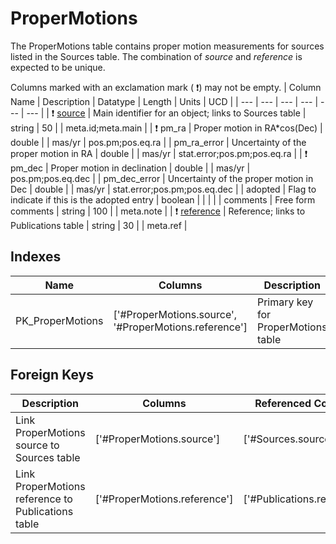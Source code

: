 # ProperMotions
The ProperMotions table contains proper motion measurements for sources listed in the Sources table. The combination of *source* and *reference* is expected to be unique.


Columns marked with an exclamation mark ( :exclamation:) may not be empty.
| Column Name | Description | Datatype | Length | Units  | UCD |
| --- | --- | --- | --- | --- | --- |
| ❗️ <ins>source</ins> | Main identifier for an object; links to Sources table | string | 50 |  | meta.id;meta.main  |
| ❗️ pm_ra | Proper motion in RA*cos(Dec) | double |  | mas/yr | pos.pm;pos.eq.ra  |
| pm_ra_error | Uncertainty of the proper motion in RA | double |  | mas/yr | stat.error;pos.pm;pos.eq.ra  |
| ❗️ pm_dec | Proper motion in declination | double |  | mas/yr | pos.pm;pos.eq.dec  |
| pm_dec_error | Uncertainty of the proper motion in Dec | double |  | mas/yr | stat.error;pos.pm;pos.eq.dec  |
| adopted | Flag to indicate if this is the adopted entry | boolean |  |  |   |
| comments | Free form comments | string | 100 |  | meta.note  |
| ❗️ <ins>reference</ins> | Reference; links to Publications table | string | 30 |  | meta.ref  |

## Indexes
| Name | Columns | Description |
| --- | --- | --- |
| PK_ProperMotions | ['#ProperMotions.source', '#ProperMotions.reference'] | Primary key for ProperMotions table |

## Foreign Keys
| Description | Columns | Referenced Columns |
| --- | --- | --- |
| Link ProperMotions source to Sources table | ['#ProperMotions.source'] | ['#Sources.source'] |
| Link ProperMotions reference to Publications table | ['#ProperMotions.reference'] | ['#Publications.reference'] |
